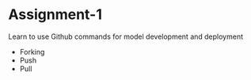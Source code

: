 # Assignment-1

Learn to use Github commands for model development and deployment
- Forking
- Push 
- Pull
